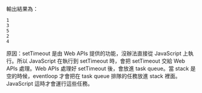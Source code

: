 輸出結果為：
```
1
3
5
2
4
```
原因：setTimeout 是由 Web APIs 提供的功能，沒辦法直接從 JavaScript 上執行。所以 JavaScript 在執行到 setTimeout 時，會把 setTimeout 交給 Web APIs 處理。Web APIs 處理好 setTimeout 後，會放進 task queue。當 stack 是空的時候，eventloop 才會把在 task queue 排隊的任務放進 stack 裡面。JavaScript 這時才會運行這些任務。